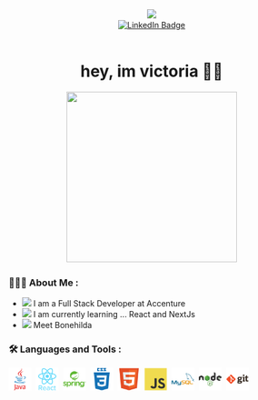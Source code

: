 <div id="header" align="center">
  <img src="https://media.giphy.com/media/Ss0EiG29MulxjBXKVu/giphy.gif?cid=790b7611x9ayystc8vnit9v0upgcb2rsc1cvukhigcfjawaa&ep=v1_stickers_search&rid=giphy.gif&ct=s"  width="100"/>
  <div id="badges">
    <a href="https://www.linkedin.com/in/victoriamorris444/">
    <img src="https://img.shields.io/badge/LinkedIn-blue?style=for-the-badge&logo=linkedin&logoColor=white" alt="LinkedIn Badge"/>
    </a>
  </div>
  <img src="https://komarev.com/ghpvc/?username=heyimvictoria&style=flat-square&color=blue" alt=""/>
  <h1>
  hey, im victoria 👋🏾
  </h1>
</div>

<div align="center">
  <img src="https://media.giphy.com/media/kd3ugTL4g37eib6H9k/giphy.gif?cid=790b7611eqqzv4jgz71z4gwdmnivfqo9ckvl9q1mi3akuf0e&ep=v1_gifs_search&rid=giphy.gif&ct=g" width="300" height="300"/>
</div>

### 👩🏾‍💻 About Me :
- <img src="https://media.giphy.com/media/WUlplcMpOCEmTGBtBW/giphy.gif" width="30"> I am a Full Stack Developer at Accenture  
- <img src="https://media.giphy.com/media/v1.Y2lkPTc5MGI3NjExbng3ZGN1emN0aTZqMHAydGF5ejcxNHlvc2dpdTQ0ZHFldmN4dWVhNyZlcD12MV9zdGlja2Vyc19zZWFyY2gmY3Q9cw/R8c0QXyT9IKpfRjzI4/giphy.gif" width="30"> I am currently learning ... React and NextJs
- <img src="https://media.giphy.com/media/v1.Y2lkPTc5MGI3NjExeHVpb2Y4dXJ2NDZlMXJlZTh4cWR2MHkwcXk2ZzYzOGt0MHBrdnhlciZlcD12MV9naWZzX3NlYXJjaCZjdD1n/wM0IbbTKs2yhXck0sP/giphy.gif" width="30"> Meet Bonehilda


<!---
heyimvictoria/heyimvictoria is a ✨ special ✨ repository because its `README.md` (this file) appears on your GitHub profile.
You can click the Preview link to take a look at your changes.
--->

### :hammer_and_wrench: Languages and Tools :
<div>
  <img src="https://github.com/devicons/devicon/blob/master/icons/java/java-original-wordmark.svg" title="Java" alt="Java" width="40" height="40"/>&nbsp;
  <img src="https://github.com/devicons/devicon/blob/master/icons/react/react-original-wordmark.svg" title="React" alt="React" width="40" height="40"/>&nbsp;
  <img src="https://github.com/devicons/devicon/blob/master/icons/spring/spring-original-wordmark.svg" title="Spring" alt="Spring" width="40" height="40"/>&nbsp;
  <img src="https://github.com/devicons/devicon/blob/master/icons/css3/css3-plain-wordmark.svg"  title="CSS3" alt="CSS" width="40" height="40"/>&nbsp;
  <img src="https://github.com/devicons/devicon/blob/master/icons/html5/html5-original.svg" title="HTML5" alt="HTML" width="40" height="40"/>&nbsp;
  <img src="https://github.com/devicons/devicon/blob/master/icons/javascript/javascript-original.svg" title="JavaScript" alt="JavaScript" width="40" height="40"/>&nbsp;
  <img src="https://github.com/devicons/devicon/blob/master/icons/mysql/mysql-original-wordmark.svg" title="MySQL"  alt="MySQL" width="40" height="40"/>&nbsp;
  <img src="https://github.com/devicons/devicon/blob/master/icons/nodejs/nodejs-original-wordmark.svg" title="NodeJS" alt="NodeJS" width="40" height="40"/>&nbsp;
  <img src="https://github.com/devicons/devicon/blob/master/icons/git/git-original-wordmark.svg" title="Git" **alt="Git" width="40" height="40"/>
</div>
